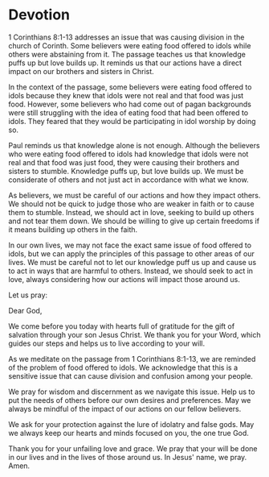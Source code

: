 # Devotion

1 Corinthians 8:1-13 addresses an issue that was causing division in the church of Corinth. Some believers were eating food offered to idols while others were abstaining from it. The passage teaches us that knowledge puffs up but love builds up. It reminds us that our actions have a direct impact on our brothers and sisters in Christ.

In the context of the passage, some believers were eating food offered to idols because they knew that idols were not real and that food was just food. However, some believers who had come out of pagan backgrounds were still struggling with the idea of eating food that had been offered to idols. They feared that they would be participating in idol worship by doing so.

Paul reminds us that knowledge alone is not enough. Although the believers who were eating food offered to idols had knowledge that idols were not real and that food was just food, they were causing their brothers and sisters to stumble. Knowledge puffs up, but love builds up. We must be considerate of others and not just act in accordance with what we know.

As believers, we must be careful of our actions and how they impact others. We should not be quick to judge those who are weaker in faith or to cause them to stumble. Instead, we should act in love, seeking to build up others and not tear them down. We should be willing to give up certain freedoms if it means building up others in the faith.

In our own lives, we may not face the exact same issue of food offered to idols, but we can apply the principles of this passage to other areas of our lives. We must be careful not to let our knowledge puff us up and cause us to act in ways that are harmful to others. Instead, we should seek to act in love, always considering how our actions will impact those around us.

Let us pray:

Dear God,

We come before you today with hearts full of gratitude for the gift of salvation through your son Jesus Christ. We thank you for your Word, which guides our steps and helps us to live according to your will.

As we meditate on the passage from 1 Corinthians 8:1-13, we are reminded of the problem of food offered to idols. We acknowledge that this is a sensitive issue that can cause division and confusion among your people.

We pray for wisdom and discernment as we navigate this issue. Help us to put the needs of others before our own desires and preferences. May we always be mindful of the impact of our actions on our fellow believers.

We ask for your protection against the lure of idolatry and false gods. May we always keep our hearts and minds focused on you, the one true God.

Thank you for your unfailing love and grace. We pray that your will be done in our lives and in the lives of those around us. In Jesus' name, we pray. Amen.

